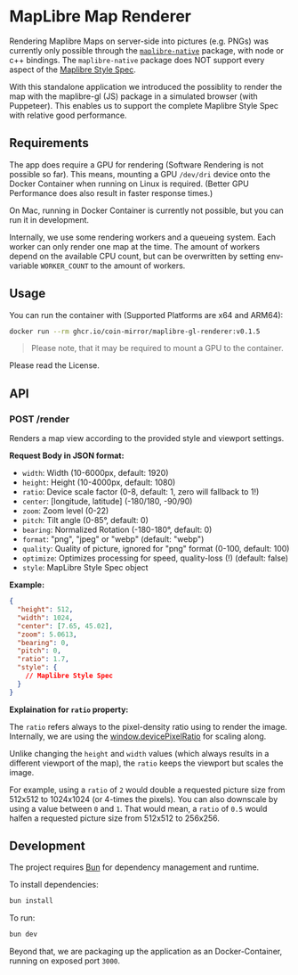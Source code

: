 # MapLibre Map Renderer

Rendering Maplibre Maps on server-side into pictures (e.g. PNGs) was currently only possible through the [`maplibre-native`](https://github.com/maplibre/maplibre-native) package, with node or c++ bindings. The `maplibre-native` package does NOT support every aspect of the [Maplibre Style Spec](https://maplibre.org/maplibre-style-spec/).

With this standalone application we introduced the possiblity to render the map with the maplibre-gl (JS) package in a simulated browser (with Puppeteer). This enables us to support the complete Maplibre Style Spec with relative good performance.

## Requirements

The app does require a GPU for rendering (Software Rendering is not possible so far). This means, mounting a GPU `/dev/dri` device onto the Docker Container when running on Linux is required. (Better GPU Performance does also result in faster response times.)

On Mac, running in Docker Container is currently not possible, but you can run it in development.

Internally, we use some rendering workers and a queueing system. Each worker can only render one map at the time. The amount of workers depend on the available CPU count, but can be overwritten by setting env-variable `WORKER_COUNT` to the amount of workers.

## Usage

You can run the container with (Supported Platforms are x64 and ARM64):

```bash
docker run --rm ghcr.io/coin-mirror/maplibre-gl-renderer:v0.1.5
```

> Please note, that it may be required to mount a GPU to the container.

Please read the License.

## API

### POST /render

Renders a map view according to the provided style and viewport settings.

**Request Body in JSON format:**

- `width`: Width (10-6000px, default: 1920)
- `height`: Height (10-4000px, default: 1080)
- `ratio`: Device scale factor (0-8, default: 1, zero will fallback to 1!)
- `center`: [longitude, latitude] (-180/180, -90/90)
- `zoom`: Zoom level (0-22)
- `pitch`: Tilt angle (0-85°, default: 0)
- `bearing`: Normalized Rotation (-180-180°, default: 0)
- `format`: "png", "jpeg" or "webp" (default: "webp")
- `quality`: Quality of picture, ignored for "png" format (0-100, default: 100)
- `optimize`: Optimizes processing for speed, quality-loss (!) (default: false)
- `style`: MapLibre Style Spec object

**Example:**

```json
{
  "height": 512,
  "width": 1024,
  "center": [7.65, 45.02],
  "zoom": 5.0613,
  "bearing": 0,
  "pitch": 0,
  "ratio": 1.7,
  "style": {
    // Maplibre Style Spec
  }
}
```

**Explaination for `ratio` property:**

The `ratio` refers always to the pixel-density ratio using to render the image. Internally, we are using the [window.devicePixelRatio](https://developer.mozilla.org/en-US/docs/Web/API/Window/devicePixelRatio) for scaling along.

Unlike changing the `height` and `width` values (which always results in a different viewport of the map), the `ratio` keeps the viewport but scales the image.

For example, using a `ratio` of `2` would double a requested picture size from 512x512 to 1024x1024 (or 4-times the pixels). You can also downscale by using a value between `0` and `1`. That would mean, a `ratio` of `0.5` would halfen a requested picture size from 512x512 to 256x256.

## Development

The project requires [Bun](https://bun.sh) for dependency management and runtime.

To install dependencies:

```bash
bun install
```

To run:

```bash
bun dev
```

Beyond that, we are packaging up the application as an Docker-Container, running on exposed port `3000`.
